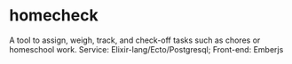 homecheck
=========

A tool to assign, weigh, track, and check-off tasks such as chores or homeschool work. Service: Elixir-lang/Ecto/Postgresql; Front-end: Emberjs
